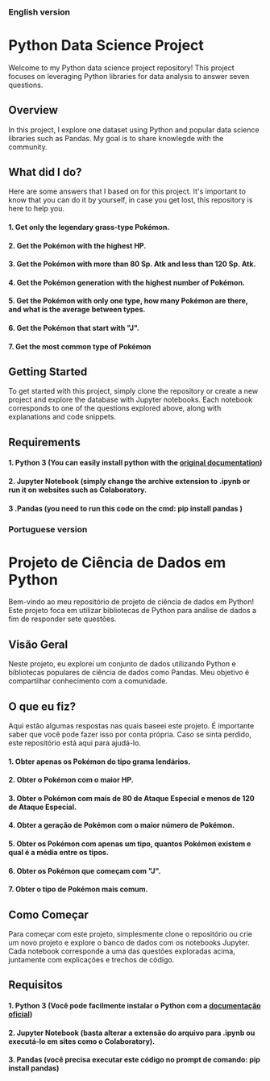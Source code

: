 ### English version
# Python Data Science Project

Welcome to my Python data science project repository! This project focuses on leveraging Python libraries for data analysis to answer seven questions.

## Overview

In this project, I explore one dataset using Python and popular data science libraries such as Pandas. My goal is to share knowlegde with the community.

## What did I do? 

Here are some answers that I based on for this project.
It's important to know that you can do it by yourself, in case you get lost, this repository is here to help you.

#### 1. Get only the legendary grass-type Pokémon.
#### 2. Get the Pokémon with the highest HP.
#### 3. Get the Pokémon with more than 80 Sp. Atk and less than 120 Sp. Atk.
#### 4. Get the Pokémon generation with the highest number of Pokémon.
#### 5. Get the Pokémon with only one type, how many Pokémon are there, and what is the average between types.
#### 6. Get the Pokémon that start with "J".
#### 7. Get the most common type of Pokémon
   
## Getting Started

To get started with this project, simply clone the repository or create a new project and explore the database with Jupyter notebooks. Each notebook corresponds to one of the questions explored above, along with explanations and code snippets.

## Requirements

#### 1. Python 3 (You can easily install python with the [original documentation](https://www.python.org/))
#### 2. Jupyter Notebook (simply change the archive extension to .ipynb or run it on websites such as Colaboratory.
#### 3 .Pandas (you need to run this code on the cmd: pip install pandas )


### Portuguese version
# Projeto de Ciência de Dados em Python

Bem-vindo ao meu repositório de projeto de ciência de dados em Python! Este projeto foca em utilizar bibliotecas de Python para análise de dados a fim de responder sete questões.

## Visão Geral

Neste projeto, eu explorei um conjunto de dados utilizando Python e bibliotecas populares de ciência de dados como Pandas. Meu objetivo é compartilhar conhecimento com a comunidade.

## O que eu fiz?

Aqui estão algumas respostas nas quais baseei este projeto. É importante saber que você pode fazer isso por conta própria. Caso se sinta perdido, este repositório está aqui para ajudá-lo.

#### 1. Obter apenas os Pokémon do tipo grama lendários.
#### 2. Obter o Pokémon com o maior HP.
#### 3. Obter o Pokémon com mais de 80 de Ataque Especial e menos de 120 de Ataque Especial.
#### 4. Obter a geração de Pokémon com o maior número de Pokémon.
#### 5. Obter os Pokémon com apenas um tipo, quantos Pokémon existem e qual é a média entre os tipos.
#### 6. Obter os Pokémon que começam com "J".
#### 7. Obter o tipo de Pokémon mais comum.

## Como Começar

Para começar com este projeto, simplesmente clone o repositório ou crie um novo projeto e explore o banco de dados com os notebooks Jupyter. Cada notebook corresponde a uma das questões exploradas acima, juntamente com explicações e trechos de código.

## Requisitos

#### 1. Python 3 (Você pode facilmente instalar o Python com a [documentação oficial](https://www.python.org/))
#### 2. Jupyter Notebook (basta alterar a extensão do arquivo para .ipynb ou executá-lo em sites como o Colaboratory).
#### 3. Pandas (você precisa executar este código no prompt de comando: pip install pandas)
